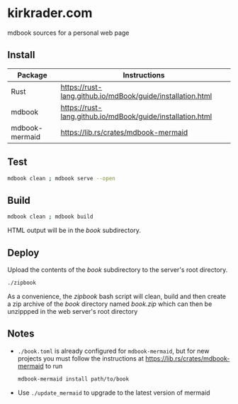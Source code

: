 # kirkrader.com

mdbook sources for a personal web page

## Install

| Package        | Instructions                                                 |
|----------------|--------------------------------------------------------------|
| Rust           | <https://rust-lang.github.io/mdBook/guide/installation.html> |
| mdbook         | <https://rust-lang.github.io/mdBook/guide/installation.html> |
| mdbook-mermaid | <https://lib.rs/crates/mdbook-mermaid>                       |

## Test

```bash
mdbook clean ; mdbook serve --open
```

## Build

```bash
mdbook clean ; mdbook build
```

HTML output will be in the _book_ subdirectory.

## Deploy

Upload the contents of the _book_ subdirectory to the server's root directory.

```bash
./zipbook
```

As a convenience, the _zipbook_ bash script will clean, build and then create a
zip archive of the _book_ directory named _book.zip_ which can then be
unzippped in the web server's root directory

## Notes

* `./book.toml` is already configured for `mdbook-mermaid`, but for new
  projects you must follow the instructions at
  <https://lib.rs/crates/mdbook-mermaid> to run
  
  ```bash
  mdbook-mermaid install path/to/book
  ```

* Use `./update_mermaid` to upgrade to the latest version of mermaid
